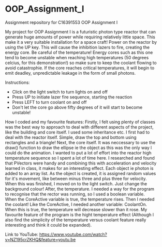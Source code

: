 # OOP_Assignment_I
Assignment repository for C16391553 OOP Assignment I

My project for OOP Assignment I is a futuristic photon type reactor that can generate huge amounts of power while requiring relatively little space.
This make it a very suitable installation for a space craft! Power on the reactor by using the UP key. This will cause the inhibition lazers to fire,
creating the energy core. Be careful of the temperature! Energy cores such as this one tend to become unstable when reaching high temperatures (50 degrees
celcius, for this demonstration!) so make sure to keep the coolant flowing to avoid catastrophie. If the core reaches critical temperatures, it will begin
to emit deadley, unpredictable leakage in the form of small photons.

Instructions:
- Click on the light switch to turn lights on and off
- Press UP to initiate lazer fire sequence, starting the reaction
- Press LEFT to turn coolant on and off
- Don't let the core go above fifty degrees of it will start to become unstable!

How I coded and my favourite features:
Firstly, I felt using plenty of classes was the best way to approach to deal with different aspects of the project, like the building and core itself. I used some
inheritance etc. I first had to deal with the reactor itself. Simple, draw the top and bottom using rectangles and a triangle! Next, the core itself. It was neccessary 
to use the draw() function to draw the ellipse ie the object as this was the only way I could do the animation. I wanted to put a lot of effort into the reactor high 
temperature sequence so I spent a lot of time here. I researched and found that PVectors were handy and combining this with acceleration and velocity learned in class,
it makes for an interesting effect. Each object ie photon is added to an array list. As the object is created, it is assigned random values for it's movement, like between
minus three and plus three for velocity. When this was finished, I moved on to the light switch. Just change the background colour! After, the temperature. I needed a way
for the program to recognise that the rector was running, so I used a boolean variable. When the CoreActive variable is true, the temperature rises. Then I needed the coolant!
Like the CoreActive, I needed another variable: CoolantOn. When this is true, the temperature will decrease slower than it rose. My favourite feature of the program is the 
hight temperature effect (Although I also find the simplicity of the temperature versus coolant feature really interesting and think it could be expanded).

Link to YouTube:
https://www.youtube.com/watch?v=NZ195crZKHQ&feature=youtu.be